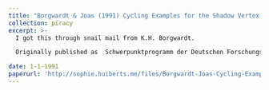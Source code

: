 ```yaml
---
title: "Borgwardt & Joas (1991) Cycling Examples for the Shadow Vertex Algorithm"
collection: piracy
excerpt: >-
  I got this through snail mail from K.H. Borgwardt.

  Originally published as  Schwerpunktprogramm der Deutschen Forschungsgemeinschaft, Report No. 336.

date: 1-1-1991
paperurl: 'http://sophie.huiberts.me/files/Borgwardt-Joas-Cycling-Examples-for-the-Shadow-Vertex-Algorithm-1991.pdf'
---
```


